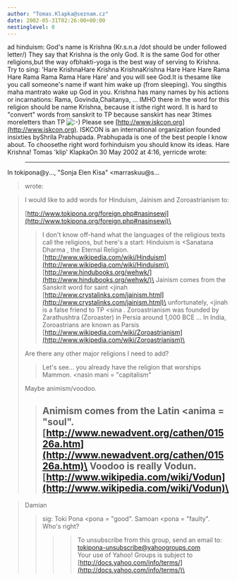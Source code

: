```yaml
---
author: "Tomas.Klapka@seznam.cz"
date: 2002-05-31T02:26:00+00:00
nestinglevel: 0
---
```

ad hinduism: God's name is Krishna (Kr.s.n.a /dot should be under followed letter/) They say that Krishna is the only God. It is the same God for other religions,but the way ofbhakti-yoga is the best way of serving to Krishna. Try to sing: 'Hare KrishnaHare Krishna KrishnaKrishna Hare Hare Hare Rama Hare Rama Rama Rama Hare Hare' and you will see God.It is thesame like you call someone's name if want him wake up (from sleeping). You singthis maha mantrato wake up God in you. Krishna has many names by his actions or incarnations: Rama, Govinda,Chaitanya, ... IMHO there in the word for this religion should be name Krishna, because it isthe right word. It is hard to "convert" words from sanskrit to TP because sanskirt has near 3times moreletters than TP ![:-)](images/smilies/icon_e_smile.gif "Smile") Please see [http://www.iskcon.org](http://www.iskcon.org). ISKCON is an international organization founded insixties byShrila Prabhupada. Prabhupada is one of the best people I know about. To choosethe right word forhinduism you should know its ideas. Hare Krishna! Tomas 'klip' KlapkaOn 30 May 2002 at 4:16, yerricde wrote:

> ---
 In tokipona@y..., "Sonja Elen Kisa" <marraskuu@s...
> wrote:

> 
> I would like to add words for Hinduism, Jainism and Zoroastrianism to:
> 
> [http://www.tokipona.org/foreign.php#nasinsewi](http://www.tokipona.org/foreign.php#nasinsewi)\
>> I don't know off-hand what the languages of the religious texts call
> the religions, but here's a start:
>> Hinduism is <Sanatana Dharma
>, the Eternal Religion.
> [http://www.wikipedia.com/wiki/Hinduism](http://www.wikipedia.com/wiki/Hinduism)\
> [http://www.hindubooks.org/wehwk/](http://www.hindubooks.org/wehwk/)\
>> Jainism comes from the Sanskrit word for saint <jinah
>> [http://www.crystalinks.com/jainism.html](http://www.crystalinks.com/jainism.html)\
> unfortunately, <jinah
> is a false friend to TP <sina
>.
>> Zoroastrianism was founded by Zarathushtra (Zoroaster) in Persia
> around 1,000 BCE ... In India, Zoroastrians are known as Parsis
> [http://www.wikipedia.com/wiki/Zoroastrianism](http://www.wikipedia.com/wiki/Zoroastrianism)\
>> 
> Are there any other major religions I need to add?
>> Let's see... you already have the religion that worships Mammon.
> <nasin mani
> = "capitalism"
>> 
> Maybe animism/voodoo.
>> Animism comes from the Latin <anima
> = "soul".
> [http://www.newadvent.org/cathen/01526a.htm](http://www.newadvent.org/cathen/01526a.htm)\
>> Voodoo is really Vodun.
> [http://www.wikipedia.com/wiki/Vodun](http://www.wikipedia.com/wiki/Vodun)\
>> --

> Damian
>> sig:
> Toki Pona <pona
> = "good". Samoan <pona
> = "faulty". Who's right?
>>>> To unsubscribe from this group, send an email to:
> [tokipona-unsubscribe@yahoogroups.com](mailto://tokipona-unsubscribe@yahoogroups.com)\
>>>> Your use of Yahoo! Groups is subject to [http://docs.yahoo.com/info/terms/](http://docs.yahoo.com/info/terms/)\
>>>